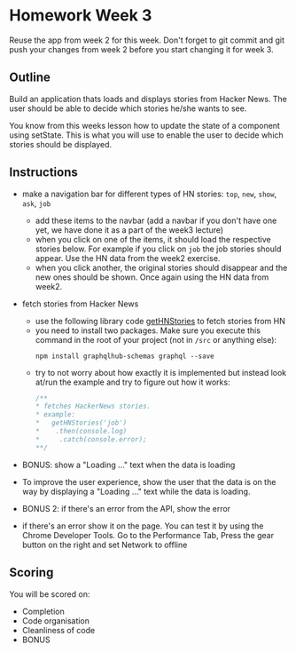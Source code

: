 # Homework Week 3
Reuse the app from week 2 for this week. Don't forget to git commit and git push your changes from week 2 before you start changing it for week 3.

## Outline
Build an application thats loads and displays stories from Hacker News. The user should be able to decide which stories he/she wants to see.

You know from this weeks lesson how to update the state of a component using setState. This is what you will use to enable the user to decide which stories should be displayed.

## Instructions

- make a navigation bar for different types of HN stories: `top`, `new`, `show`, `ask`, `job`
  - add these items to the navbar (add a navbar if you don't have one yet, we have done it as a part of the week3 lecture)
  - when you click on one of the items, it should load the respective stories below. For example if you click on `job` the job stories should appear. Use the HN data from the week2 exercise.
  - when you click another, the original stories should disappear and the new ones should be shown. Once again using the HN data from week2.

- fetch stories from Hacker News
  - use the following library code [getHNStories](W3-get-hn-stories.js) to fetch stories from HN
  - you need to install two packages. Make sure you execute this command in the root of your project (not in `/src` or anything else):
    ```
    npm install graphqlhub-schemas graphql --save
    ```
  - try to not worry about how exactly it is implemented but instead look at/run the example and try to figure out how it works:
    ```js
    /**
    * fetches HackerNews stories.
    * example:
    *   getHNStories('job')
    *    .then(console.log)
    *     .catch(console.error);
    **/
    ```
    
- BONUS:
show a "Loading ..." text when the data is loading
- To improve the user experience, show the user that the data is on the way by displaying a "Loading ..." text while the data is loading.

- BONUS 2: if there's an error from the API, show the error
- if there's an error show it on the page. You can test it by using the Chrome Developer Tools. Go to the Performance Tab, Press the gear button on the right and set Network to offline

## Scoring

You will be scored on:

- Completion
- Code organisation
- Cleanliness of code
- BONUS
